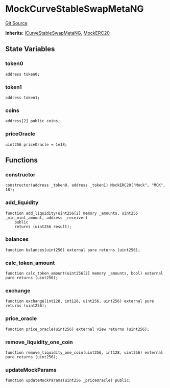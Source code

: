 # MockCurveStableSwapMetaNG
[Git Source](https://github.com/ubiquity/ubiquity-dollar/blob/565aaa6bed7cb481fd57c9fc6a7b1052ff2aa816/src/dollar/mocks/MockCurveStableSwapMetaNG.sol)

**Inherits:**
[ICurveStableSwapMetaNG](/src/dollar/interfaces/ICurveStableSwapMetaNG.sol/interface.ICurveStableSwapMetaNG.md), [MockERC20](/src/dollar/mocks/MockERC20.sol/contract.MockERC20.md)


## State Variables
### token0

```solidity
address token0;
```


### token1

```solidity
address token1;
```


### coins

```solidity
address[2] public coins;
```


### priceOracle

```solidity
uint256 priceOracle = 1e18;
```


## Functions
### constructor


```solidity
constructor(address _token0, address _token1) MockERC20("Mock", "MCK", 18);
```

### add_liquidity


```solidity
function add_liquidity(uint256[2] memory _amounts, uint256 _min_mint_amount, address _receiver)
    public
    returns (uint256 result);
```

### balances


```solidity
function balances(uint256) external pure returns (uint256);
```

### calc_token_amount


```solidity
function calc_token_amount(uint256[2] memory _amounts, bool) external pure returns (uint256);
```

### exchange


```solidity
function exchange(int128, int128, uint256, uint256) external pure returns (uint256);
```

### price_oracle


```solidity
function price_oracle(uint256) external view returns (uint256);
```

### remove_liquidity_one_coin


```solidity
function remove_liquidity_one_coin(uint256, int128, uint256) external pure returns (uint256);
```

### updateMockParams


```solidity
function updateMockParams(uint256 _priceOracle) public;
```

